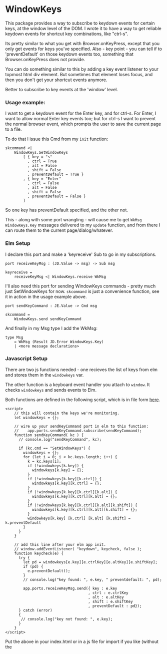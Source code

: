 # WindowKeys

This package provides a way to subscribe to keydown events for certain keys, at the window level of the DOM.
I wrote it to have a way to get reliable keydown events for shortcut key combinations, like "ctrl-s".

Its pretty similar to what you get with Browser.onKeyPress, except that you only get events for keys you've
specified.  Also - key point - you can tell if to 'preventDefault' on those keydown events too,
something that Browser.onKeyPress does not provide.

You can do something similar to this by adding a key event listener to your topmost html div element.  But sometimes
that element loses focus, and then you don't get your shortcut events anymore.

Better to subscribe to key events at the 'window' level.

### Usage example:

I want to get a keydown event for the Enter key, and for ctrl-s.  For Enter, I want to allow normal Enter key events
too; but for ctrl-s I want to prevent the normal browser event, which prompts the user to save the current page to a file.

To do that I issue this Cmd from my `init` function:


    skcommand <|
        WindowKeys.SetWindowKeys
            [ { key = "s"
              , ctrl = True
              , alt = False
              , shift = False
              , preventDefault = True }
            , { key = "Enter"
              , ctrl = False
              , alt = False
              , shift = False
              , preventDefault = False }
            ]

So one key has preventDefault specified, and the other not.

This - along with some port wrangling - will cause me to get `WkMsg WindowKeys.Key` messages delivered
to my `update` function, and from there I can route them to the current page/dialog/whatever.

### Elm Setup

I declare this port and make a 'keyreceive' Sub to go in my subscriptions.

    port receiveKeyMsg : (JD.Value -> msg) -> Sub msg

    keyreceive =
        receiveKeyMsg <| WindowKeys.receive WkMsg

I'll also need this port for sending WindowKeys commands - pretty much just SetWindowKeys for now.  `skcommand`
is just a convenience function, see it in action in the usage example above.

    port sendKeyCommand : JE.Value -> Cmd msg

    skcommand =
        WindowKeys.send sendKeyCommand

And finally in my Msg type I add the WkMsg:

    type Msg
        = WkMsg (Result JD.Error WindowKeys.Key)
        | <more message declarations>

### Javascript Setup

There are two js functions needed - one recieves the list of keys from elm and stores them in the `windowkeys` var.

The other function is a keyboard event handler you attach to `window`.  It checks `windowkeys` and sends
events to Elm.

Both functions are defined in the following script, which is in file form [here](https://github.com/bburdette/windowkeys/blob/f54ea442a148956311fc44bfeeb8ba0a97e223d6/windowkey.js).


    <script>
        // this will contain the keys we're monitoring.
        let windowkeys = {};

        // wire up your sendKeyCommand port in elm to this function:
        //    app.ports.sendKeyCommand.subscribe(sendKeyCommand);
        function sendKeyCommand( kc ) {
          // console.log("sendKeyCommand", kc);

          if (kc.cmd == "SetWindowKeys") {
            windowkeys = {};
            for (let i = 0; i < kc.keys.length; i++) {
              k = kc.keys[i];
              if (!windowkeys[k.key]) {
                windowkeys[k.key] = {};
              }
              if (!windowkeys[k.key][k.ctrl]) {
                windowkeys[k.key][k.ctrl] = {};
              }
              if (!windowkeys[k.key][k.ctrl][k.alt]) {
                windowkeys[k.key][k.ctrl][k.alt] = {};
              }
              if (!windowkeys[k.key][k.ctrl][k.alt][k.shift]) {
                windowkeys[k.key][k.ctrl][k.alt][k.shift] = {};
              }
              windowkeys[k.key] [k.ctrl] [k.alt] [k.shift] = k.preventDefault
            }   
          }
        }

        // add this line after your elm app init.
        // window.addEventListener( "keydown", keycheck, false );
        function keycheck(e) {
          try {
            let pd = windowkeys[e.key][e.ctrlKey][e.altKey][e.shiftKey];
            if (pd) {
              e.preventDefault();
            }
            // console.log("key found: ", e.key, " preventdefault: ", pd);

            app.ports.receiveKeyMsg.send({ key : e.key
                                         , ctrl : e.ctrlKey
                                         , alt : e.altKey
                                         , shift : e.shiftKey
                                         , preventDefault : pd});
          } catch (error)
          {
           // console.log("key not found: ", e.key);
          }
        }
    </script>

Put the above in your index.html or in a js file for import if you like (without the <script> tags).

Then after your elm app initialization, you'll need to add a port subscription and an event listener, like so:

    <script>
      var app = Elm.Main.init( { node: document.getElementById("elm") });
      // Add these two lines!
      app.ports.sendKeyCommand.subscribe(sendKeyCommand);
      window.addEventListener( "keydown", keycheck, false );
    </script>


